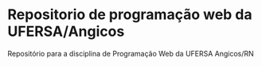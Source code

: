 # Repositorio de programação web da UFERSA/Angicos

Repositório para a disciplina de Programação Web da UFERSA Angicos/RN
